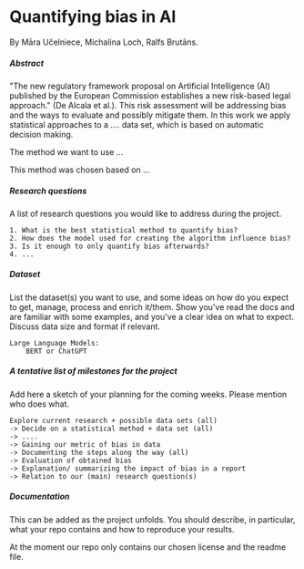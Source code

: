 # Quantifying bias in AI 
By Māra Učelniece, Michalina Loch, Ralfs Brutāns. 


##### Abstract

"The new regulatory framework proposal on Artificial Intelligence (AI) published by the European Commission establishes a new risk-based legal approach." (De Alcala et al.). This risk assessment will be addressing bias and the ways to evaluate and possibly mitigate them. In this work we apply statistical approaches to a .... data set, which is based on automatic decision making. 

The method we want to use ...

This method was chosen based on ... 

##### Research questions 
A list of research questions you would like to address during the project.  

    1. What is the best statistical method to quantify bias? 
    2. How does the model used for creating the algorithm influence bias? 
    3. Is it enough to only quantify bias afterwards? 
    4. ... 

##### Dataset
List the dataset(s) you want to use, and some ideas on how do you expect to get, manage, process and enrich it/them. Show you've read the docs and are familiar with some examples, and you've a clear idea on what to expect. Discuss data size and format if relevant.

    Large Language Models:  
        BERT or ChatGPT 


##### A tentative list of milestones for the project
Add here a sketch of your planning for the coming weeks. Please mention who does what.

    Explore current research + possible data sets (all) 
    -> Decide on a statistical method + data set (all)
    -> .... 
    -> Gaining our metric of bias in data 
    -> Documenting the steps along the way (all)
    -> Evaluation of obtained bias
    -> Explanation/ summarizing the impact of bias in a report 
    -> Relation to our (main) research question(s)

##### Documentation
This can be added as the project unfolds. You should describe, in particular, what your repo contains and how to reproduce your results.

At the moment our repo only contains our chosen license and the readme file. 

